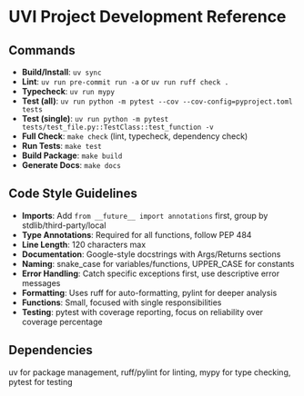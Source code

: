 # UVI Project Development Reference

## Commands

- **Build/Install**: `uv sync`
- **Lint**: `uv run pre-commit run -a` or `uv run ruff check .`
- **Typecheck**: `uv run mypy`
- **Test (all)**: `uv run python -m pytest --cov --cov-config=pyproject.toml tests`
- **Test (single)**: `uv run python -m pytest tests/test_file.py::TestClass::test_function -v`
- **Full Check**: `make check` (lint, typecheck, dependency check)
- **Run Tests**: `make test`
- **Build Package**: `make build`
- **Generate Docs**: `make docs`

## Code Style Guidelines

- **Imports**: Add `from __future__ import annotations` first, group by stdlib/third-party/local
- **Type Annotations**: Required for all functions, follow PEP 484
- **Line Length**: 120 characters max
- **Documentation**: Google-style docstrings with Args/Returns sections
- **Naming**: snake_case for variables/functions, UPPER_CASE for constants
- **Error Handling**: Catch specific exceptions first, use descriptive error messages
- **Formatting**: Uses ruff for auto-formatting, pylint for deeper analysis
- **Functions**: Small, focused with single responsibilities
- **Testing**: pytest with coverage reporting, focus on reliability over coverage percentage

## Dependencies

uv for package management, ruff/pylint for linting, mypy for type checking, pytest for testing
